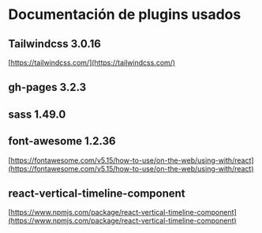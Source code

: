 # Documentación de plugins usados

## Tailwindcss 3.0.16 
[https://tailwindcss.com/](https://tailwindcss.com/)

## gh-pages 3.2.3


## sass 1.49.0

## font-awesome 1.2.36
[https://fontawesome.com/v5.15/how-to-use/on-the-web/using-with/react](https://fontawesome.com/v5.15/how-to-use/on-the-web/using-with/react)

## react-vertical-timeline-component

[https://www.npmjs.com/package/react-vertical-timeline-component](https://www.npmjs.com/package/react-vertical-timeline-component)